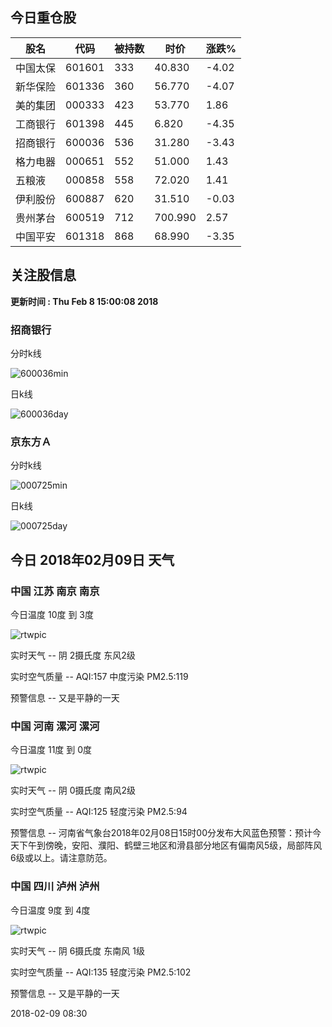 
## 今日重仓股 

|股名|代码|被持数|时价|涨跌%|
|---|---|---|---|---|
|中国太保|601601|333|40.830|-4.02|
|新华保险|601336|360|56.770|-4.07|
|美的集团|000333|423|53.770|1.86|
|工商银行|601398|445|6.820|-4.35|
|招商银行|600036|536|31.280|-3.43|
|格力电器|000651|552|51.000|1.43|
|五粮液|000858|558|72.020|1.41|
|伊利股份|600887|620|31.510|-0.03|
|贵州茅台|600519|712|700.990|2.57|
|中国平安|601318|868|68.990|-3.35|

## 关注股信息
**更新时间 : Thu Feb  8 15:00:08 2018**
### 招商银行 
分时k线

![600036min](http://image.sinajs.cn/newchart/min/n/sh600036.gif)

日k线

![600036day](http://image.sinajs.cn/newchart/daily/n/sh600036.gif)

### 京东方Ａ 
分时k线

![000725min](http://image.sinajs.cn/newchart/min/n/sz000725.gif)

日k线

![000725day](http://image.sinajs.cn/newchart/daily/n/sz000725.gif)
## 今日 2018年02月09日 天气
### 中国 江苏 南京 南京

今日温度 10度 到 3度

![rtwpic](http://app1.showapi.com/weather/icon/day/02.png)

实时天气 -- 阴 2摄氏度 东风2级

实时空气质量 -- AQI:157 中度污染 PM2.5:119

预警信息 -- 又是平静的一天
    
### 中国 河南 漯河 漯河

今日温度 11度 到 0度

![rtwpic](http://app1.showapi.com/weather/icon/day/02.png)

实时天气 -- 阴 0摄氏度 南风2级

实时空气质量 -- AQI:125 轻度污染 PM2.5:94

预警信息 -- 河南省气象台2018年02月08日15时00分发布大风蓝色预警：预计今天下午到傍晚，安阳、濮阳、鹤壁三地区和滑县部分地区有偏南风5级，局部阵风6级或以上。请注意防范。
    
### 中国 四川 泸州 泸州

今日温度 9度 到 4度

![rtwpic](http://app1.showapi.com/weather/icon/day/02.png)

实时天气 -- 阴 6摄氏度 东南风 1级

实时空气质量 -- AQI:135 轻度污染 PM2.5:102

预警信息 -- 又是平静的一天
    
2018-02-09 08:30